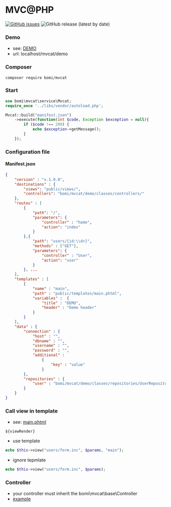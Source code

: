 # MVC@PHP

[![GitHub issues](https://img.shields.io/github/issues/devmboehm/mvcat)](https://github.com/devmboehm/mvcat/issues)
![GitHub release (latest by date)](https://img.shields.io/github/v/release/devmboehm/mvcat)

### Demo 
- see: [DEMO](https://github.com/devmboehm/mvcat/tree/master/demo)
- url: localhost/mvcat/demo

### Composer
```composer require bomi/mvcat```

### Start
```php
use bomi\mvcat\service\Mvcat;
require_once '../libs/vendor/autoload.php';

Mvcat::build("manifest.json") 
	->execute(function(int $code, Exception $exception = null){
		if ($code !== 200) {
			echo $exception->getMessage();
		}
	});
```

### Configuration file 
#### Manifest.json
```json
{
	"version" : "v.1.0.0",
	"destinations" : {
		"views": "public/views/",
		"controllers": "bomi/mvcat/demo/classes/controllers/"
	},
	"routes" : [
		{
			"path": "/",
			"parameters": {
				"controller" : "home",
				"action": "index"
			}
		},{
			"path": "users/{id:\\d+}",
			"methods" : ["GET"],
			"parameters": {
				"controller" : "User",
				"action": "user"
			}
		}, ...
	],
	"templates" : [
		{
			"name" : "main",
			"path" : "public/templates/main.phtml",
			"variables" :  {
				"title" : "DEMO",
				"header" : "Demo header"
			}
		}
	],
	"data" : {
		"connection" : {
			"host" : "",
			"dbname" : "",
			"username" : "",
			"password" : "",
			"additional" : 
				{
					"key" : "value"
				}
		},
		"repositories" : {
			"user" : "bomi/mvcat/demo/classes/repositories/UserRepository"
		}		
	}
}
```
### Call view in template
- see: [main.phtml](https://github.com/devmboehm/mvcat/blob/master/demo/public/templates/main.phtml)
```
${viewRender}
```
- use template 
```php
echo $this->view("users/form.inc", $params, "main");
``` 
- ignore tepmlate 
```php
echo $this->view("users/form.inc", $params);
``` 

### Controller
- your controller must inherit the bomi\mvcat\base\Controller
- [example](https://github.com/devmboehm/mvcat/blob/master/demo/classes/controllers/User.php)

